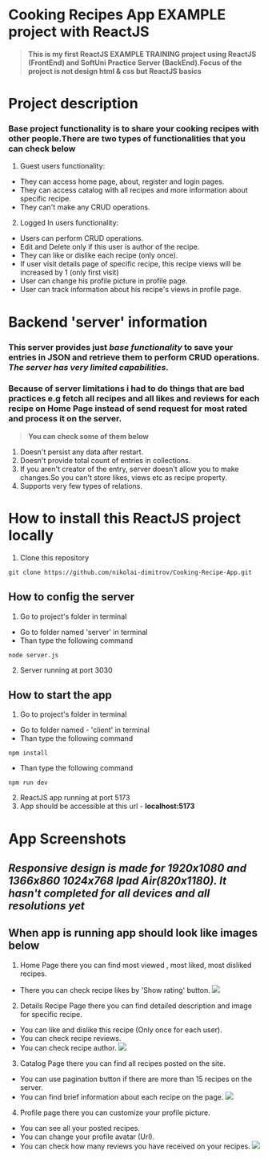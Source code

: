 # Cooking Recipes App EXAMPLE project with ReactJS

> **This is my first ReactJS EXAMPLE TRAINING project using ReactJS (FrontEnd) and SoftUni Practice Server (BackEnd).Focus of the project is not design html & css but ReactJS basics**

# Project description

### Base project functionality is to share your cooking recipes with other people.There are two types of functionalities that you can check below

1. Guest users functionality:

-   They can access home page, about, register and login pages.
-   They can access catalog with all recipes and more information about specific recipe.
-   They can't make any CRUD operations.

2. Logged In users functionality:

-   Users can perform CRUD operations.
-   Edit and Delete only if this user is author of the recipe.
-   They can like or dislike each recipe (only once).
-   If user visit details page of specific recipe, this recipe views will be increased by 1 (only first visit)
-   User can change his profile picture in profile page.
-   User can track information about his recipe's views in profile page.

# Backend 'server' information

### This server provides just _*base functionality*_ to save your entries in JSON and retrieve them to perform CRUD operations. _*The server has very limited capabilities*_.

### Because of server limitations i had to do things that are bad practices e.g fetch all recipes and all likes and reviews for each recipe on Home Page instead of send request for most rated and process it on the server.

> **You can check some of them below**

1. Doesn't persist any data after restart.
2. Doesn't provide total count of entries in collections.
3. If you aren't creator of the entry, server doesn't allow you to make changes.So you can't store likes, views etc as recipe property.
4. Supports very few types of relations.

# How to install this ReactJS project locally

1. Clone this repository

```
git clone https://github.com/nikolai-dimitrov/Cooking-Recipe-App.git
```

## How to config the server

1. Go to project's folder in terminal

-   Go to folder named 'server' in terminal
-   Than type the following command

```
node server.js
```

2. Server running at port 3030

## How to start the app

1. Go to project's folder in terminal

-   Go to folder named - 'client' in terminal
-   Than type the following command

```
npm install
```

-   Than type the following command

```
npm run dev
```

2. ReactJS app running at port 5173
3. App should be accessible at this url - **localhost:5173**

# App Screenshots

## **_Responsive design is made for 1920x1080 and 1366x860 1024x768 Ipad Air(820x1180). It hasn't completed for all devices and all resolutions yet_**

## When app is running app should look like images below

1. Home Page there you can find most viewed , most liked, most disliked recipes.

-   There you can check recipe likes by 'Show rating' button.
    ![](https://github.com/nikolai-dimitrov/Cooking-Recipe-App/blob/main/src/assets/screenshots/home-page.png)

2. Details Recipe Page there you can find detailed description and image for specific recipe.

-   You can like and dislike this recipe (Only once for each user).
-   You can check recipe reviews.
-   You can check recipe author.
    ![](https://github.com/nikolai-dimitrov/Cooking-Recipe-App/blob/main/src/assets/screenshots/details-page.png)

3. Catalog Page there you can find all recipes posted on the site.

-   You can use pagination button if there are more than 15 recipes on the server.
-   You can find brief information about each recipe on the page.
    ![](https://github.com/nikolai-dimitrov/Cooking-Recipe-App/blob/main/src/assets/screenshots/catalog-page.png)

4. Profile page there you can customize your profile picture.

-   You can see all your posted recipes.
-   You can change your profile avatar (Url).
-   You can check how many reviews you have received on your recipes.
    ![](https://github.com/nikolai-dimitrov/Cooking-Recipe-App/blob/main/src/assets/screenshots/profile-page.png)

